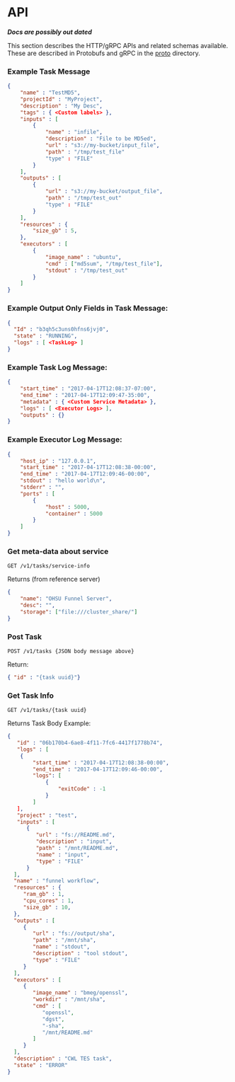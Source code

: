 # API

***Docs are possibly out dated***

This section describes the HTTP/gRPC APIs and related schemas available. These are described in Protobufs and gRPC in the [proto](../src/funnel/proto) directory.

### Example Task Message
```json
{
    "name" : "TestMD5",
	"projectId" : "MyProject",
	"description" : "My Desc",
    "tags" : { <Custom labels> },
	"inputs" : [
		{
			"name" : "infile",
			"description" : "File to be MD5ed",
			"url" : "s3://my-bucket/input_file",
			"path" : "/tmp/test_file"
            "type" : "FILE"
		}
	],
	"outputs" : [
		{
			"url" : "s3://my-bucket/output_file",
			"path" : "/tmp/test_out"
            "type" : "FILE"
		}
	],
	"resources" : {
		"size_gb" : 5,
	},
	"executors" : [
		{
			"image_name" : "ubuntu",
			"cmd" : ["md5sum", "/tmp/test_file"],
			"stdout" : "/tmp/test_out"
		}
	]
}
```

### Example Output Only Fields in Task Message:
```json
{
  "Id" : "b3qh5c3uns0hfns6jvj0",
  "state" : "RUNNING",
  "logs" : [ <TaskLog> ]
}
```

### Example Task Log Message:
```json
{
    "start_time" : "2017-04-17T12:08:37-07:00",
    "end_time" : "2017-04-17T12:09:47-35:00",
    "metadata" : { <Custom Service Metadata> },
    "logs" : [ <Executor Logs> ],
    "outputs" : {}
}
```

### Example Executor Log Message:
```json
{
    "host_ip" : "127.0.0.1",
    "start_time" : "2017-04-17T12:08:38-00:00",
    "end_time" : "2017-04-17T12:09:46-00:00",
    "stdout" : "hello world\n",
    "stderr" : "",
    "ports" : [
        {
            "host" : 5000,
            "container" : 5000
        }
    ]
}
```

### Get meta-data about service
```
GET /v1/tasks/service-info
```

Returns (from reference server)
```json
{
    "name": "OHSU Funnel Server",
    "desc": "",
    "storage": ["file:///cluster_share/"]
}
```


### Post Task
```
POST /v1/tasks {JSON body message above}
```

Return:
```json
{ "id" : "{task uuid}"}
```

### Get Task Info
```
GET /v1/tasks/{task uuid}
```

Returns Task Body Example:
```json
{
   "id" : "06b170b4-6ae8-4f11-7fc6-4417f1778b74",
   "logs" : [
    {
        "start_time" : "2017-04-17T12:08:38-00:00",
        "end_time" : "2017-04-17T12:09:46-00:00",
        "logs": [
            {
                "exitCode" : -1
            }
        ]
   ],
   "project" : "test",
   "inputs" : [
      {
         "url" : "fs://README.md",
         "description" : "input",
         "path" : "/mnt/README.md",
         "name" : "input",
         "type" : "FILE"
      }
  ],
  "name" : "funnel workflow",
  "resources" : {
     "ram_gb" : 1,
     "cpu_cores" : 1,
     "size_gb" : 10,
  },
  "outputs" : [
     {
        "url" : "fs://output/sha",
        "path" : "/mnt/sha",
        "name" : "stdout",
        "description" : "tool stdout",
        "type" : "FILE"
     }
  ],
  "executors" : [
     {
        "image_name" : "bmeg/openssl",
        "workdir" : "/mnt/sha",
        "cmd" : [
           "openssl",
           "dgst",
           "-sha",
           "/mnt/README.md"
        ]
     }
  ],
  "description" : "CWL TES task",
  "state" : "ERROR"
}
```
